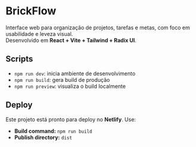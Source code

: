 # BrickFlow

Interface web para organização de projetos, tarefas e metas, com foco em usabilidade e leveza visual.  
Desenvolvido em **React + Vite + Tailwind + Radix UI**.

## Scripts

- `npm run dev`: inicia ambiente de desenvolvimento
- `npm run build`: gera build de produção
- `npm run preview`: visualiza o build localmente

## Deploy

Este projeto está pronto para deploy no **Netlify**. Use:

- **Build command:** `npm run build`
- **Publish directory:** `dist`
